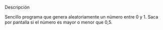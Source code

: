 Descripción

Sencillo programa que genera aleatoriamente un número entre 0 y 1. Saca por pantalla si el número es mayor o menor que 0,5.
